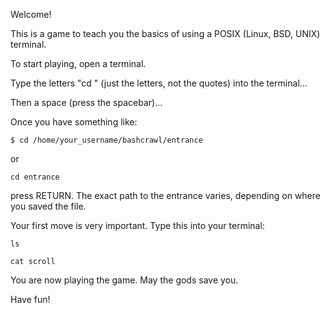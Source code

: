 Welcome!

This is a game to teach you the basics of using a POSIX (Linux, BSD, UNIX) terminal.

To start playing, open a terminal.

Type the letters "cd " (just the letters, not the quotes) into the terminal...

Then a space (press the spacebar)...

Once you have something like:

```
$ cd /home/your_username/bashcrawl/entrance
```
or
```
cd entrance
```
press RETURN.
The exact path to the entrance varies, depending on where you saved the file.

Your first move is very important.
Type this into your terminal:
```
ls

cat scroll
```

You are now playing the game.
May the gods save you.

Have fun!
